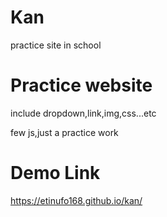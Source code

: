 # Kan
practice site in school

# Practice website
include dropdown,link,img,css...etc

few js,just a practice work

# Demo Link
https://etinufo168.github.io/kan/
